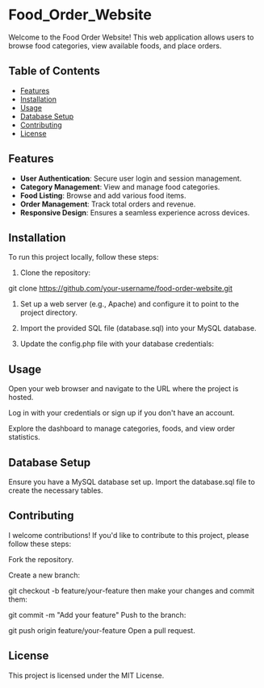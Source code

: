 # Food_Order_Website

Welcome to the Food Order Website! This web application allows users to browse food categories, view available foods, and place orders.

## Table of Contents
- [Features](#features)
- [Installation](#installation)
- [Usage](#usage)
- [Database Setup](#database-setup)
- [Contributing](#contributing)
- [License](#license)

## Features

- **User Authentication**: Secure user login and session management.
- **Category Management**: View and manage food categories.
- **Food Listing**: Browse and add various food items.
- **Order Management**: Track total orders and revenue.
- **Responsive Design**: Ensures a seamless experience across devices.

## Installation

To run this project locally, follow these steps:

1. Clone the repository:

git clone https://github.com/your-username/food-order-website.git

1. Set up a web server (e.g., Apache) and configure it to point to the project directory.

2. Import the provided SQL file (database.sql) into your MySQL database.

3. Update the config.php file with your database credentials:

## Usage
Open your web browser and navigate to the URL where the project is hosted.

Log in with your credentials or sign up if you don't have an account.

Explore the dashboard to manage categories, foods, and view order statistics.

## Database Setup

Ensure you have a MySQL database set up. Import the database.sql file to create the necessary tables.

## Contributing

I welcome contributions! If you'd like to contribute to this project, please follow these steps:

Fork the repository.

Create a new branch:

git checkout -b feature/your-feature
then make your changes and commit them:

git commit -m "Add your feature"
Push to the branch:

git push origin feature/your-feature
Open a pull request.

## License

This project is licensed under the MIT License.
